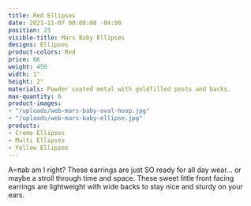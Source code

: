 ```yaml
---
title: Red Ellipses
date: 2021-11-07 00:08:00 -04:00
position: 23
visible-title: Mars Baby Ellipses
designs: Ellipses
product-colors: Red
price: 66
weight: 450
width: 1"
height: 2"
materials: Powder coated metal with goldfilled posts and backs.
max-quantity: 6
product-images:
- "/uploads/web-mars-baby-oval-hoop.jpg"
- "/uploads/web-mars-baby-ellipse.jpg"
products:
- Creme Ellipses
- Multi Ellipses
- Yellow Ellipses
---
```


A=πab am I right? These earrings are just SO ready for all day wear... or maybe a stroll through time and space. These sweet little front facing earrings are lightweight with wide backs to stay nice and sturdy on your ears. 
